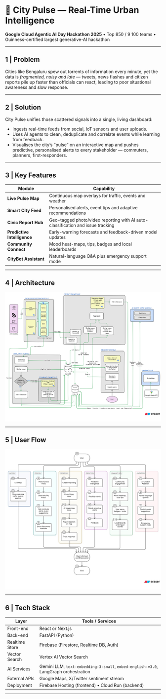 # 🌆 City Pulse — Real-Time Urban Intelligence  
**Google Cloud Agentic AI Day Hackathon 2025** • Top 850 / 9 100 teams • Guinness-certified largest generative-AI hackathon

---

## 1 | Problem

Cities like Bengaluru spew out torrents of information every minute, yet the data is *fragmented, noisy and late* — tweets, news flashes and citizen reports pile up faster than officials can react, leading to poor situational awareness and slow response.

---

## 2 | Solution

City Pulse unifies those scattered signals into a single, living dashboard:

* Ingests real-time feeds from social, IoT sensors and user uploads.  
* Uses AI agents to clean, deduplicate and correlate events while learning from feedback.  
* Visualises the city’s “pulse” on an interactive map and pushes predictive, personalised alerts to every stakeholder — commuters, planners, first-responders.

---

## 3 | Key Features

| Module                | Capability |
|-----------------------|------------|
| **Live Pulse Map**    | Continuous map overlays for traffic, events and weather |
| **Smart City Feed**   | Personalised alerts, event tips and adaptive recommendations |
| **Civic Report Hub**  | Geo-tagged photo/video reporting with AI auto-classification and issue tracking |
| **Predictive Intelligence** | Early-warning forecasts and feedback-driven model updates |
| **Community Connect** | Mood heat-maps, tips, badges and local leaderboards |
| **CityBot Assistant** | Natural-language Q&A plus emergency support mode |

---

## 4 | Architecture

<img src="Architecture PNG (2).png" alt="System-level architecture" width="800">

---

## 5 | User Flow

<img src="Flow_chart.jpg" alt="End-to-end user flow" width="800">

---

## 6 | Tech Stack

| Layer            | Tools / Services |
|------------------|------------------|
| Front-end        | React or Next.js |
| Back-end         | FastAPI (Python) |
| Realtime Store   | Firebase (Firestore, Realtime DB, Auth) |
| Vector Search    | Vertex AI Vector Search |
| AI Services      | Gemini LLM, `text-embedding-3-small`, `embed-english-v3.0`, LangGraph orchestration |
| External APIs    | Google Maps, X/Twitter sentiment stream |
| Deployment       | Firebase Hosting (frontend) • Cloud Run (backend) |

---

